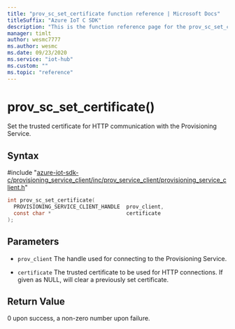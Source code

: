 ```yaml
---                             
title: "prov_sc_set_certificate function reference | Microsoft Docs" 
titleSuffix: "Azure IoT C SDK"            
description: "This is the function reference page for the prov_sc_set_certificate() function in the Azure IoT C SDK. This SDK is used with Azure IoT Hub and Azure IoT Hub Device Provisioning Service"            
manager: timlt                 
author: wesmc7777              
ms.author: wesmc               
ms.date: 09/23/2020                    
ms.service: "iot-hub"             
ms.custom: ""                
ms.topic: "reference"        
---                            
```


# prov_sc_set_certificate()

Set the trusted certificate for HTTP communication with the Provisioning Service.

## Syntax

\#include "[azure-iot-sdk-c/provisioning_service_client/inc/prov_service_client/provisioning_service_client.h](../provisioning-service-client-h.md)"  
```C
int prov_sc_set_certificate(
  PROVISIONING_SERVICE_CLIENT_HANDLE  prov_client,
  const char *                        certificate
);
```

## Parameters
* `prov_client` The handle used for connecting to the Provisioning Service. 

* `certificate` The trusted certificate to be used for HTTP connections. If given as NULL, will clear a previously set certificate.

## Return Value
0 upon success, a non-zero number upon failure.

